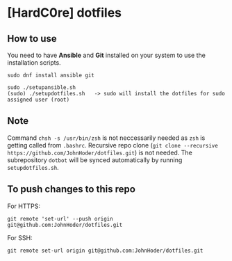 # [HardC0re] dotfiles

## How to use

You need to have **Ansible** and **Git** installed on your system to use the installation scripts.

    sudo dnf install ansible git
          
    sudo ./setupansible.sh
    (sudo) ./setupdotfiles.sh   -> sudo will install the dotfiles for sudo assigned user (root)

## Note
Command `chsh -s /usr/bin/zsh` is not neccessarily needed as `zsh` is getting called from `.bashrc`.
Recursive repo clone (`git clone --recursive https://github.com/JohnHoder/dotfiles.git`) is not needed. The subrepository `dotbot` will be synced automatically by running `setupdotfiles.sh`.

## To push changes to this repo
For HTTPS:

    git remote 'set-url' --push origin git@github.com:JohnHoder/dotfiles.git

For SSH:

    git remote set-url origin git@github.com:JohnHoder/dotfiles.git
